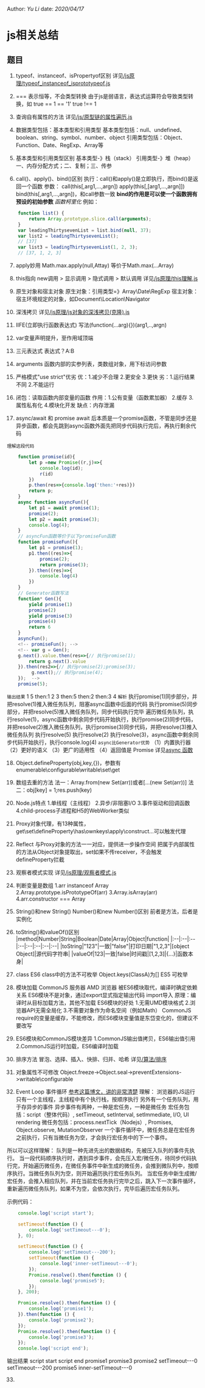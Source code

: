 Author: _Yu Li_
date: _2020/04/17_

# js相关总结

## 题目

1. typeof、instanceof、isPropertyof区别
详见[/js原理/typeof_instanceof_isprototypeof.js](/js原理/typeof_instanceof_isprototypeof.js)

2. === 表示恒等，不会类型转换
由于js是弱语言，表达式运算符会导致类型转换，如
true == 1 == '1'
true !== 1

3. 查询自有属性的方法
详见[/js/原型链的属性遍历.js](/js/原型链的属性遍历.js)

4. 数据类型包括：基本类型和引用类型
基本类型包括：null、undefined、boolean、string、symbol、number、object
引用类型包括：Object、Function、Date、RegExp、Array等

5. 基本类型和引用类型区别
基本类型-》栈（stack）
引用类型-》堆（heap）
一、内存分配方式；二、复制；三、传参

6. call()、apply()、bind()区别
执行：call()和apply()是立即执行，而bind()是返回一个函数
参数：
call(this[,arg1,...,argn])
apply(this[,[arg1,...,argn]])
bind(this[,arg1,...,argn])，和call参数一致
**bind的作用是可以使一个函数拥有预设的初始参数** _函数柯里化_
例如：
```javascript
	function list() {
		return Array.prototype.slice.call(arguments);
	}
	var leadingThirtysevenList = list.bind(null, 37);
	var list2 = leadingThirtysevenList(); 
	// [37]
	var list3 = leadingThirtysevenList(1, 2, 3); 
	// [37, 1, 2, 3]
```

7. apply妙用
Math.max.apply(null,Attay)
等价于Math.max(...Array)

8. this指向
new调用 > 显示调用 > 隐式调用 > 默认调用
详见[/js原理/this理解.js](/js原理/this理解.js)

9. 原生对象和宿主对象
原生对象：引用类型=》Array\Date\RegExp
宿主对象：宿主环境规定的对象，如Document\Location\Navigator

10. 深浅拷贝
详见[/js原理/js对象的深浅拷贝(克隆).js](/js原理/js对象的深浅拷贝(克隆).js)

11. IIFE(立即执行函数表达式)
写法(function(...arg){})(arg1,..,argn)

12. var变量声明提升，至作用域顶端

13. 三元表达式
表达式？A:B

14. arguments
函数内部的实参列表，类数组对象，用下标访问参数

15. 严格模式"use strict"优劣
优：1.减少不合理 2.更安全 3.更快
劣：1.运行结果不同 2.不能运行

16. 闭包：读取函数内部变量的函数
作用：1.公有变量（函数累加器） 2.缓存 3. 属性私有化 4.模块化开发
缺点：内存泄漏

17. async/await 和 promise
await 后本质是一个promise函数，不管是同步还是异步函数，都会先跳到async函数外面先把同步代码执行完后，再执行剩余代码

`理解这段代码`
```javascript
	function promise(id){
		let p =new Promise((r,j)=>{
			console.log(id);
			r(id)
		})
		p.then(res=>{console.log('then:'+res)})
		return p;
	}
	async function asyncFun(){
		let p1 = await promise(1);
		promise(2);
		let p2 = await promise(3);
		console.log(4);
	}
	// asyncFun函数等价于以下promiseFun函数
	function promiseFun(){
		let p1 = promise(1);
		p1.then((res)=>{
			promise(2);
			return promise(3);
		}).then((res)=>{
			console.log(4)
		})
	}
	// Generator函数写法
	function* Gen(){
		yield promise(1)
		promise(2)
		yield promise(3)
		promise(4)
		return 6
	}
	asyncFun();
	<!-- promiseFun(); -->
	<!-- var g = Gen();
	g.next().value.then(res=>{// 执行promise(1);
		return g.next().value
	}).then(res2=>{// 执行promise(2);promise(3);
		 g.next();// 执行promise(4);
	});  -->
	promise(5);
```
`输出结果`
1
5
then:1
2
3
then:5
then:2
then:3
4
`解析`
执行promise(1)同步部分，并把resolve(1)推入微任务队列，阻塞async函数中后面的代码
执行promise(5)同步部分，并把resolve(5)推入微任务队列，同步代码执行完毕
遍历微任务队列，执行resolve(1)，async函数中剩余同步代码开始执行，执行promise(2)同步代码，并把resolve(2)推入微任务队列，执行promise(3)同步代码，并把resolve(3)推入微任务队列
执行resolve(5)
执行resolve(2)
执行resolve(3)，async函数中剩余同步代码开始执行，执行console.log(4)
`async比Generator优势`
（1）内置执行器
（2）更好的语义
（3）更广的适用性
（4）返回值是 Promise
详见[async 函数](https://es6.ruanyifeng.com/#docs/async)

18. Object.defineProperty(obj,key,{})，参数有enumerable\configurable\writable\set\get

19. 数组去重的方法
法一：Array.from(new Set(arr))或者[...(new Set(arr))]
法二：obj[key] = 1;res.push(key)

20. Node.js特点 1.单线程（主线程） 2.异步/非阻塞I/O 3.事件驱动和回调函数 4.child-process子进程和H5的WebWorker类似

21. Proxy对象代理，有13种属性，get\set\defineProperty\has\ownkeys\apply\construct...可以触发代理

22. Reflect 与Proxy对象的方法一一对应，提供进一步操作空间
把属于内部属性的方法从Object对象提取出，set如果不传receiver，不会触发defineProperty拦截

23. 观察者模式实现
详见[/js原理/观察者模式.js](/js原理/观察者模式.js)

24. 判断变量是数组
1.arr instanceof Array
2.Array.prototype.isPrototypeOf(arr)
3.Array.isArray(arr)
4.arr.constructor === Array

25. String()和new String() Number()和new Number()区别
前者是方法，后者是实例化

26. toString()和valueOf()区别
|method|Number|String|Boolean|Date|Array|Object|function|
|:--|:--|:--|:--|:--|:--|:--|:--|
|toString|"123"|一致|"false"|打印日期|"1,2,3"|[object Object]|源代码字符串|
|valueOf|123|一致|false|时间戳|[1,2,3]|{...}|函数本身|

27. class
ES6 class中的方法不可枚举 Object.keys(ClassA)为[]
ES5 可枚举

28. 模块加载
CommonJS 服务器 
AMD 浏览器
被ES6模块取代，编译时确定依赖关系
ES6模块不是对象，通过export显式指定输出代码 import导入
原理：编译时从目标加载方法，其他不加载
ES6模块的好处
1.无需UMD模块格式
2.浏览器API无需全局化
3.不需要对象作为命名空间（例如Math）
CommonJS require的变量是缓存，不能修改，而ES6模块变量值是东岱变化的，但建议不要改写

29. ES6模块和CommonJS模块差异
1.CommonJS输出值拷贝，ES6输出值引用
2.CommonJS运行时加载，ES6编译时加载

30. 排序方法
冒泡、选择、插入、快排、归并、哈希
详见[/算法/排序](/算法/排序)

31. 对象属性不可修改
Object.freeze->Object.seal->preventExtensions->writable\configurable

32. Event Loop 事件循环
[参考这篇博文，讲的非常清楚](https://juejin.im/post/5c947bca5188257de704121d)
理解：
浏览器的JS运行只有一个主线程，主线程中有个执行栈，按顺序执行
另外有一个任务队列，用于存异步的事件
异步事件有两种，一种是宏任务，一种是微任务
宏任务包括：script（整体代码）, setTimeout, setInterval, setImmediate, I/O, UI rendering
微任务包括：process.nextTick（Nodejs）, Promises, Object.observe, MutationObserver
一个事件循环中，微任务总是在宏任务之前执行，只有当微任务为空，才会执行宏任务中的下一个事件。

所以可以这样理解：
队列是一种先进先出的数据结构，先被压入队列的事件先执行。
当一段代码顺序执行时，遇到异步事件，会先压入宏/微任务，待同步代码执行完，开始遍历微任务，在微任务事件中新生成的微任务，会推到微队列中，按顺序执行。当微任务队列为空，则开始遍历执行宏任务队列。
当宏任务中新生成微/宏任务，会推入相应队列，并在当前宏任务执行完毕之后，跳入下一次事件循环，重新遍历微任务队列，如果不为空，会依次执行，完毕后遍历宏任务队列。

示例代码：
```javascript
	console.log('script start');

	setTimeout(function () {
	    console.log('setTimeout---0');
	}, 0);

	setTimeout(function () {
	    console.log('setTimeout---200');
	    setTimeout(function () {
	        console.log('inner-setTimeout---0');
	    });
	    Promise.resolve().then(function () {
	        console.log('promise5');
	    });
	}, 200);

	Promise.resolve().then(function () {
	    console.log('promise1');
	}).then(function () {
	    console.log('promise2');
	});
	Promise.resolve().then(function () {
	    console.log('promise3');
	});
	console.log('script end');
```
输出结果
script start
script end
promise1
promise3
promise2
setTimeout---0
setTimeout---200
promise5
inner-setTimeout---0

33. 